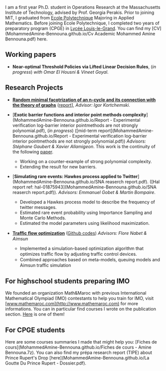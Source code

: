 I am a first year Ph.D. student in Operations Research at the Massachusetts Institute of Technology, advised by Prof. Georgia Perakis. Prior to joining MIT, I graduated from [Ecole Polytechnique](https://en.wikipedia.org/wiki/%C3%89cole_Polytechnique) Majoring in Applied Mathematics. Before joining Ecole Polytechnique, I completed two years of preparatory program (CPGE) in [Lycée Louis-le-Grand](https://en.wikipedia.org/wiki/Lyc%C3%A9e_Louis-le-Grand). You can find my [CV](MohammedAmine-Bennouna.github.io/Cv Academic Mohammed Amine Bennouna.pdf) here.    

## Working papers
* **Near-optimal Threshold Policies via Lifted Linear Decision Rules**, (_in progress_) _with Omar El Housni & Vineet Goyal_.

## Research Projects
* [**Random minimal facotrization of an n-cycle and its connection with the theory of graphs**](Random_minimal_factorisations_of_large_n_cycles.pdf) ([report](Random_minimal_factorisations_of_large_n_cycles.pdf)], _Advisor: Igor Kortchemski_.

* [**Exotic barrier functions and interior point methods complexity**](MohammedAmine-Bennouna.github.io/Report - Experimental verification  log-barrier interior pointmethods are not strongly polynomial.pdf), (_in progress_) ([mid-term report](MohammedAmine-Bennouna.github.io/Report - Experimental verification  log-barrier interior pointmethods are not strongly polynomial.pdf))
_Advisors: Stéphane Gaubert & Xavier Allamigeon_.
This work is the continuity of the following [paper](https://arxiv.org/abs/1708.01544).
  - Working on a counter-example of strong polynomial complexity.
  - Extending the result for new barriers.
 
* [**Simulating rare events: Hawkes process applied to Twitter**](MohammedAmine-Bennouna.github.io/SNA reaserch report.pdf). 
([Hal report ref: hal-01875943](MohammedAmine-Bennouna.github.io/SNA reaserch report.pdf)). _Advisors: Emmanuel Gobet & Martin Bompaire_.
  - Developed a Hawkes process model to describe the frequency of twitter messages.  
  - Estimated rare event probability using Importance Sampling and Monte Carlo Methods.
  - Estimated the model parameters using likelihood maximization.

* [**Traﬃc ﬂow optimization**](https://github.com/MohammedAmine-Bennouna/Traffic-opt-Aimsun) ([Github codes](https://github.com/MohammedAmine-Bennouna/Traffic-opt-Aimsun))
_Advisors: Flore Nabet & Aimsun_ 
  - Implemented a simulation-based optimization algorithm that optimizes traﬃc ﬂow by adjusting traﬃc control devices.
  - Combined approaches based on meta-models, queuing models and Aimsun traﬃc simulation



## For highschool students preparing IMO
We founded an organization Math&Maroc with previous International Mathematical Olympiad (IMO) contestants to help you train for IMO, visit [www.mathemaroc.com](http://www.mathemaroc.com) for more informations.
You can in particular find courses I wrote on the publication section. [Here](http://www.mathemaroc.com/journal/MatheMarocNo3Vol12017.pdf) is one of them!


## For CPGE students
Here are some courses summaries I made that might help you: [Fiches de cours](MohammedAmine-Bennouna.github.io/Fiches de cours - Amine Bennouna.7z).
You can also find my prépa research report (TIPE) about Prince Rupert's Drop [here](MohammedAmine-Bennouna.github.io/La Goutte Du Prince Rupert - Dossier.pdf).

      
